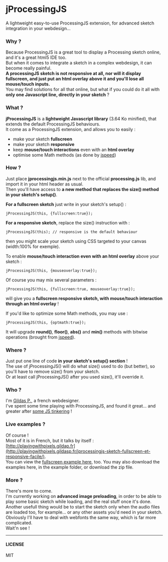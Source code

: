 jProcessingJS
=============

A lightweight easy-to-use ProcessingJS extension, for advanced sketch integration in your webdesign...

### Why ?

Because ProcessingJS is a great tool to display a Processing sketch online, and it's a great html5 IDE too.  
But when it comes to integrate a sketch in a complex webdesign, it can become really painful.  
**A processingJS sketch is not responsive at all, nor will it display fullscreen, and just put an html overlay above it and you'll lose all mouse/touch inputs.**  
You may find solutions for all that online, but what if you could do it all with **only one Javascript line, directly in your sketch** ?

### What ?

**jProcessingJS** is a **lightweight Javascript library** (3.64 Ko minified), that extends the default ProcessingJS behaviours.  
It come as a ProcessingJS extension, and allows you to easily :

  * make your sketch **fullscreen**
  * make your sketch **responsive**
  * keep **mouse/touch interactions** even with an **html overlay**
  * optimise some Math methods (as done by [jspeed](http://code.google.com/p/jspeed/))

### How ?

Just place **jprocessingjs.min.js** next to the official **processing.js** lib, and import it in your html header as usual.  
Then you'll have access to **a new method that replaces the size() method in your sketch's setup()**.

**For a fullscreen sketch** just write in your sketch's setup() :

    jProcessingJS(this, {fullscreen:true});

**For a responsive sketch**, replace the size() instruction with :

    jProcessingJS(this); // responsive is the default behaviour

then you might scale your sketch using CSS targeted to your canvas (width:100% for exemple).

To enable **mouse/touch interaction even with an html overlay** above your sketch :

    jProcessingJS(this, {mouseoverlay:true});
    
Of course you may mix several parameters :

    jProcessingJS(this, {fullscreen:true, mouseoverlay:true});
    
will give you a **fullscreen responsive sketch, with mouse/touch interaction through an html overlay** !

If you'd like to optimize some Math methods, you may use :

    jProcessingJS(this, {optmath:true});

It will upgrade **round()**, **floor()**, **abs()** and **min()** methods with bitwise operations (brought from [jspeed](http://code.google.com/p/jspeed/)).

### Where ?

Just put one line of code **in your sketch's setup() section** !  
The use of jProcessingJS() will do what size() used to do (but better), so you'll have to remove size() from your sketch.  
Or at least call jProcessingJS() after you used size(), it'll override it.

### Who ?

I'm [Gildas P.](http://www.gildasp.fr), a french webdesigner.  
I've spent some time playing with ProcessingJS, and found it great... and greater after [some JS tinkering](http://playingwithpixels.gildasp.fr) !

### Live examples ?

Of course !  
Most of it is in French, but it talks by itself : [http://playingwithpixels.gildap.fr](http://playingwithpixels.gildasp.fr/jprocessingjs-sketch-fullscreen-et-responsive-facile/).  
You can view the [fullscreen example here](http://playingwithpixels.gildasp.fr/exemples/jprocessingjs/), too.
You may also download the examples here, in the example folder, or download the zip file.

### More ?

There's more to come.  
I'm currently working on **advanced image preloading**, in order to be able to play some basic sketch while loading, and the real stuff once it's done.  
Another usefull thing would be to start the sketch only when the audio files are loaded too, for example... or any other assets you'd need in your sketch.  
Obviously I'll have to deal with webfonts the same way, which is far more complicated.  
Wait'n see !

---

#### LICENSE

MIT